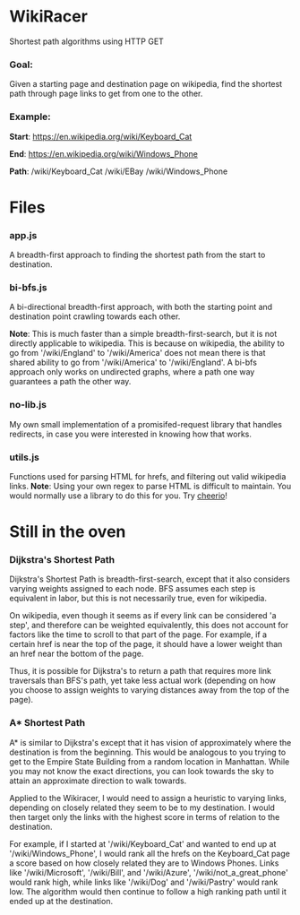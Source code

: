 # WikiRacer
Shortest path algorithms using HTTP GET

### Goal: 
Given a starting page and destination page on wikipedia, find the shortest path through page links to get from one to the other.
### Example: 
**Start**: https://en.wikipedia.org/wiki/Keyboard_Cat

**End**: https://en.wikipedia.org/wiki/Windows_Phone

**Path**: /wiki/Keyboard_Cat /wiki/EBay /wiki/Windows_Phone

# Files
### app.js
A breadth-first approach to finding the shortest path from the start to destination. 

### bi-bfs.js
A bi-directional breadth-first approach, with both the starting point and destination point crawling towards each other.

**Note**: This is much faster than a simple breadth-first-search, but it is not directly applicable to wikipedia. This is because on wikipedia, the ability to go from '/wiki/England' to '/wiki/America' does not mean there is that shared ability to go from '/wiki/America' to '/wiki/England'. A bi-bfs approach only works on undirected graphs, where a path one way guarantees a path the other way. 

### no-lib.js
My own small implementation of a promisifed-request library that handles redirects, in case you were interested in knowing how that works. 

### utils.js
Functions used for parsing HTML for hrefs, and filtering out valid wikipedia links.
**Note**: Using your own regex to parse HTML is difficult to maintain. You would normally use a library to do this for you. Try [cheerio](https://github.com/cheeriojs/cheerio)!

# Still in the oven
### Dijkstra's Shortest Path
Dijkstra's Shortest Path is breadth-first-search, except that it also considers varying weights assigned to each node. BFS assumes each step is equivalent in labor, but this is not necessarily true, even for wikipedia. 

On wikipedia, even though it seems as if every link can be considered 'a step', and therefore can be weighted equivalently, this does not account for factors like the time to scroll to that part of the page. For example, if a certain href is near the top of the page, it should have a lower weight than an href near the bottom of the page. 

Thus, it is possible for Dijkstra's to return a path that requires more link traversals than BFS's path, yet take less actual work (depending on how you choose to assign weights to varying distances away from the top of the page).

### A* Shortest Path
A* is similar to Dijkstra's except that it has vision of approximately where the destination is from the beginning. This would be analogous to you trying to get to the Empire State Building from a random location in Manhattan. While you may not know the exact directions, you can look towards the sky to attain an approximate direction to walk towards. 

Applied to the Wikiracer, I would need to assign a heuristic to varying links, depending on closely related they seem to be to my destination. I would then target only the links with the highest score in terms of relation to the destination. 

For example, if I started at '/wiki/Keyboard_Cat' and wanted to end up at '/wiki/Windows_Phone', I would rank all the hrefs on the Keyboard_Cat page a score based on how closely related they are to Windows Phones. Links like '/wiki/Microsoft', '/wiki/Bill', and '/wiki/Azure', '/wiki/not_a_great_phone' would rank high, while links like '/wiki/Dog' and '/wiki/Pastry' would rank low. The algorithm would then continue to follow a high ranking path until it ended up at the destination. 
